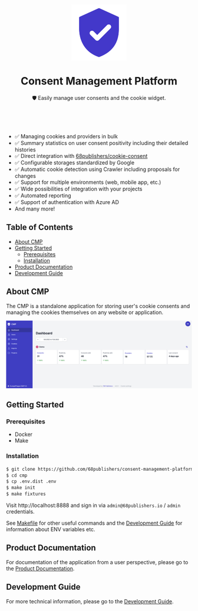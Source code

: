 <div align="center" style="text-align: center; margin-bottom: 50px">
<img src="docs/images/logo.svg" alt="Consent Management Platform logo" align="center" width="150">
<h1 align="center">Consent Management Platform</h1>

🛡 Easily manage user consents and the cookie widget.
</div>

<br>

- ✅ Managing cookies and providers in bulk
- ✅ Summary statistics on user consent positivity including their detailed histories
- ✅ Direct integration with [68publishers/cookie-consent](https://github.com/68publishers/cookie-consent)
- ✅ Configurable storages standardized by Google
- ✅ Automatic cookie detection using Crawler including proposals for changes
- ✅ Support for multiple environments (web, mobile app, etc.)
- ✅ Wide possibilities of integration with your projects
- ✅ Automated reporting
- ✅ Support of authentication with Azure AD
- And many more!

## Table of Contents
* [About CMP](#about-cmp)
* [Getting Started](#getting-started)
  * [Prerequisites](#prerequisites)
  * [Installation](#installation)
* [Product Documentation](#product-documentation)
* [Development Guide](#development-guide)

## About CMP

The CMP is a standalone application for storing user's cookie consents and managing the cookies themselves on any website or application.

![CMP Application](docs/images/dashboard.png)

## Getting Started

### Prerequisites
- Docker
- Make

### Installation
```sh
$ git clone https://github.com/68publishers/consent-management-platform cmp
$ cd cmp
$ cp .env.dist .env
$ make init
$ make fixtures
```

Visit http://localhost:8888 and sign in via `admin@68publishers.io` / `admin` credentials.

See [Makefile](./Makefile) for other useful commands and the [Development Guide](docs/development.md) for information about ENV variables etc.

## Product Documentation

For documentation of the application from a user perspective, please go to the [Product Documentation](docs/product.md).

## Development Guide

For more technical information, please go to the [Development Guide](docs/development.md).
